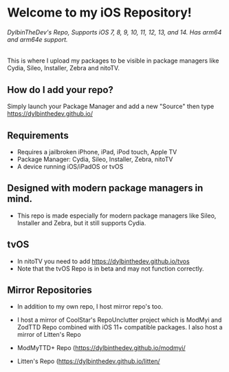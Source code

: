 # Welcome to my iOS Repository!
###### DylbinTheDev's Repo, Supports iOS 7, 8, 9, 10, 11, 12, 13, and 14. Has arm64 and arm64e support.
This is where I upload my packages to be visible in package managers like Cydia, Sileo, Installer, Zebra and nitoTV.

## How do I add your repo?

Simply launch your Package Manager and add a new "Source" then type https://dylbinthedev.github.io/

## Requirements
- Requires a jailbroken iPhone, iPad, iPod touch, Apple TV
- Package Manager: Cydia, Sileo, Installer, Zebra, nitoTV
- A device running iOS/iPadOS or tvOS

## Designed with modern package managers in mind.
- This repo is made especially for modern package managers like Sileo, Installer and Zebra, but it still supports Cydia.

## tvOS
- In nitoTV you need to add https://dylbinthedev.github.io/tvos
- Note that the tvOS Repo is in beta and may not function correctly.

## Mirror Repositories
- In addition to my own repo, I host mirror repo's too.
- I host a mirror of CoolStar's RepoUnclutter project which is ModMyi and ZodTTD Repo combined with iOS 11+ compatible packages. I also host a mirror of Litten's Repo

- ModMyTTD+ Repo (https://dylbinthedev.github.io/modmyi/
- Litten's Repo (https://dylbinthedev.github.io/litten/

